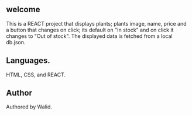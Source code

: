## welcome
This is a REACT project that displays plants; plants image, name, price and a button that changes on click; its default on "In stock" and on click it changes to "Out of stock". The displayed data is fetched from a local db.json.

## Languages.
HTML, CSS, and REACT.

## Author 
Authored by Walid.